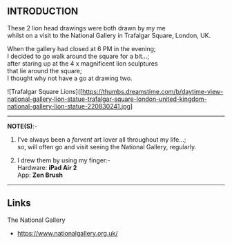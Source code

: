 ## INTRODUCTION

These 2 lion head drawings were both drawn by my me      
whilst on a visit to the National Gallery in Trafalgar Square, London, UK.      

When the gallery had closed at 6 PM in the evening;         
I decided to go walk around the square for a bit...;    
after staring up at the 4 x magnificent lion sculptures     
that lie around the square;      
I thought why not have a go at drawing two.   


![Trafalgar Square Lions]([https://thumbs.dreamstime.com/b/daytime-view-national-gallery-lion-statue-trafalgar-square-london-united-kingdom-national-gallery-lion-statue-220830241.jpg]


-----

**NOTE(S)**:-   

1. I've always been a *fervent* art lover all throughout my life...;         
so, will often go and visit seeing the National Gallery, regularly.       

2. I drew them by using my finger:-   
Hardware: **iPad Air 2**  
App: **Zen Brush**      

-----

## Links  

The National Gallery  
- https://www.nationalgallery.org.uk/  
